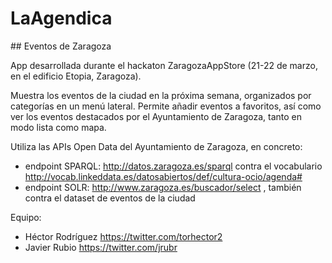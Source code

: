 # LaAgendica
## Eventos de Zaragoza

App desarrollada durante el hackaton ZaragozaAppStore (21-22 de marzo, en el edificio Etopia, Zaragoza).

Muestra los eventos de la ciudad en la próxima semana, organizados por categorías en un menú lateral. Permite añadir eventos a favoritos, así como ver los eventos destacados por el Ayuntamiento de Zaragoza, tanto en modo lista como mapa.

Utiliza las APIs Open Data del Ayuntamiento de Zaragoza, en concreto:
- endpoint SPARQL: http://datos.zaragoza.es/sparql contra el vocabulario http://vocab.linkeddata.es/datosabiertos/def/cultura-ocio/agenda#
- endpoint SOLR: http://www.zaragoza.es/buscador/select , también contra el dataset de eventos de la ciudad


Equipo:
- Héctor Rodríguez https://twitter.com/torhector2
- Javier Rubio https://twitter.com/jrubr
